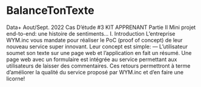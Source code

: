 # BalanceTonTexte
Data+ Aout/Sept. 2022 Cas D’étude #3 KIT APPRENANT Partie II Mini projet end-to-end: une histoire de sentiments... I. Introduction L’entreprise WYM.inc vous mandate pour réaliser le PoC (proof of concept) de leur nouveau service super innovant. Leur concept est simple: — L’utilisateur soumet son texte sur une page web et l’application en fait un résumé. Une page web avec un formulaire est intégrée au service permettant aux utilisateurs de laisser des commentaires. Ces retours permettront à terme d’améliorer la qualité du service proposé par WYM.inc et d’en faire une licorne!
